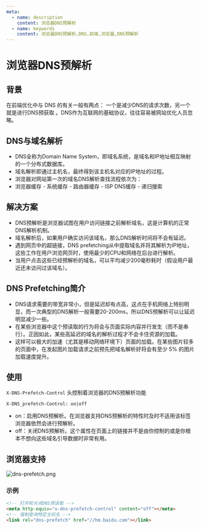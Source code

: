 ```yaml
---
meta:
  - name: description
    content: 浏览器DNS预解析
  - name: keywords
    content: 浏览器DNS预解析,DNS,前端,浏览器,DNS预解析
---
```

# 浏览器DNS预解析

## 背景

在前端优化中与 DNS 的有关一般有两点： 一个是减少DNS的请求次数，另一个就是进行DNS预获取 。DNS作为互联网的基础协议，往往容易被网站优化人员忽略。

## DNS与域名解析

+ DNS全称为Domain Name System，即域名系统，是域名和IP地址相互映射的一个分布式数据库。
+ 域名解析即通过主机名，最终得到该主机名对应的IP地址的过程。
+ 浏览器对网站第一次的域名DNS解析查找流程依次为：
+ 浏览器缓存 - 系统缓存 - 路由器缓存 - ISP DNS缓存 - 递归搜索

## 解决方案

+ DNS预解析是浏览器试图在用户访问链接之前解析域名，这是计算机的正常DNS解析机制。
+ 域名解析后，如果用户确实访问该域名，那么DNS解析时间将不会有延迟。
+ 遇到网页中的超链接，DNS prefetching从中提取域名并将其解析为IP地址，这些工作在用户浏览网页时，使用最少的CPU和网络在后台进行解析。
+ 当用户点击这些已经预解析的域名，可以平均减少200毫秒耗时（假设用户最近还未访问过该域名）。

## DNS Prefetching简介

+ DNS请求需要的带宽非常小，但是延迟却有点高，这点在手机网络上特别明显，而一次典型的DNS解析一般需要20-200ms，所以DNS预解析可以让延迟明显减少一些。
+ 在某些浏览器中这个预读取的行为将会与页面实际内容并行发生（而不是串行）。正因如此，某些高延迟的域名的解析过程才不会卡住资源的加载。
+ 这样可以极大的加速（尤其是移动网络环境下）页面的加载。在某些图片较多的页面中，在发起图片加载请求之前预先把域名解析好将会有至少 5% 的图片加载速度提升。

## 使用

`X-DNS-Prefetch-Control` 头控制着浏览器的DNS预解析功能

`X-DNS_prefetch-Control: on|off`

+ on：启用DNS预解析。在浏览器支持DNS预解析的特性时及时不适用该标签浏览器依然会进行预解析。
+ off：关闭DNS预解析。这个属性在页面上的链接并不是由你控制的或是你根本不想向这些域名引导数据时非常有用。

## 浏览器支持

![dns-prefetch.png](/img/dns-prefetch.png)

### 示例

```html
<!-- 打开和关闭DNS预读取 -->
<meta http-equiv="x-dns-prefetch-control" content="off"></meta>
<!-- 强制查询特定主机名 -->
<link rel="dns-prefetch" href="//hm.baidu.com"></link>
```
